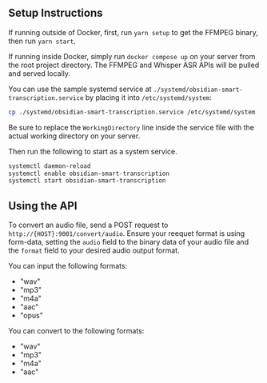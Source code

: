 ## Setup Instructions

If running outside of Docker, first, run `yarn setup` to get the FFMPEG binary, then run `yarn start`.

If running inside Docker, simply run `docker compose up` on your server from the root project directory. The FFMPEG and Whisper ASR APIs will be pulled and served locally.

You can use the sample systemd service at `./systemd/obsidian-smart-transcription.service` by placing it into `/etc/systemd/system`:

```bash
cp ./systemd/obsidian-smart-transcription.service /etc/systemd/system
```

Be sure to replace the `WorkingDirectory` line inside the service file with the actual working directory on your server.

Then run the following to start as a system service.

```bash
systemctl daemon-reload
systemctl enable obsidian-smart-transcription
systemctl start obsidian-smart-transcription
```

## Using the API

To convert an audio file, send a POST request to
`http://{HOST}:9001/convert/audio`. Ensure your reequet format is using form-data, setting the `audio` field to the binary data of your audio file and the `format` field to your desired audio output format.

You can input the following formats:

- "wav"
- "mp3"
- "m4a"
- "aac"
- "opus"

You can convert to the following formats:

- "wav"
- "mp3"
- "m4a"
- "aac"
